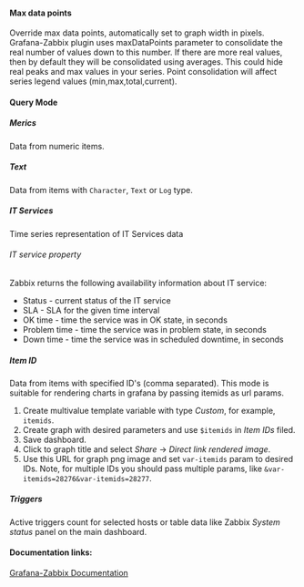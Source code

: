 #### Max data points
Override max data points, automatically set to graph width in pixels. Grafana-Zabbix plugin uses maxDataPoints parameter to consolidate the real number of values down to this number. If there are more real values, then by default they will be consolidated using averages. This could hide real peaks and max values in your series. Point consolidation will affect series legend values (min,max,total,current).

#### Query Mode
##### Merics
Data from numeric items.

##### Text
Data from items with `Character`, `Text` or `Log` type.

##### IT Services
Time series representation of IT Services data
###### IT service property
Zabbix returns the following availability information about IT service:
- Status - current status of the IT service
- SLA - SLA for the given time interval
- OK time - time the service was in OK state, in seconds
- Problem time - time the service was in problem state, in seconds
- Down time - time the service was in scheduled downtime, in seconds

##### Item ID
Data from items with specified ID's (comma separated). 
This mode is suitable for rendering charts in grafana by passing itemids as url params. 
1. Create multivalue template variable with type _Custom_, for example, `itemids`.
1. Create graph with desired parameters and use `$itemids` in _Item IDs_ filed.
1. Save dashboard.
1. Click to graph title and select _Share_ -> _Direct link rendered image_.
1. Use this URL for graph png image and set `var-itemids` param to desired IDs. Note, for multiple IDs you should pass multiple params, like `&var-itemids=28276&var-itemids=28277`.

##### Triggers
Active triggers count for selected hosts or table data like Zabbix _System status_ panel on the main dashboard.

#### Documentation links:

[Grafana-Zabbix Documentation](https://grafana.github.io/grafana-zabbix)
